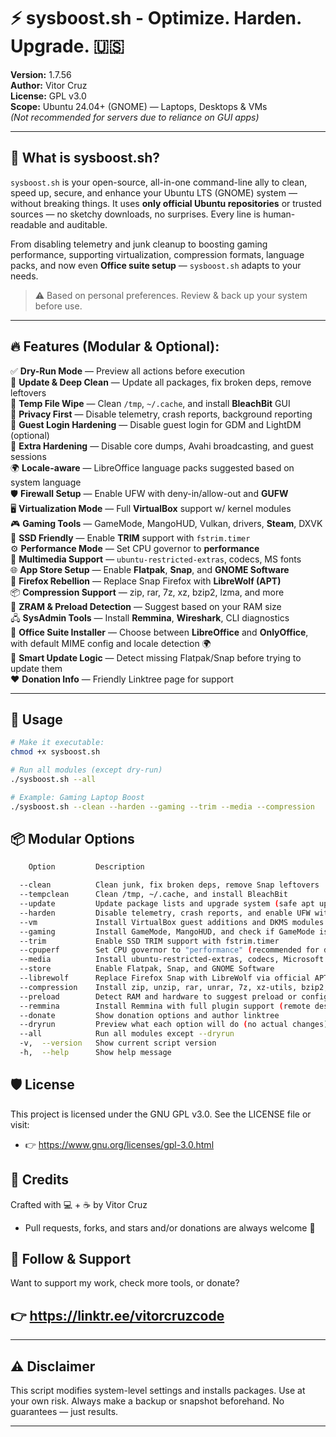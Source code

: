 # ⚡ sysboost.sh - Optimize. Harden. Upgrade. 🇺🇸

**Version:** 1.7.56  
**Author:** Vitor Cruz  
**License:** GPL v3.0  
**Scope:** Ubuntu 24.04+ (GNOME) — Laptops, Desktops & VMs  
*(Not recommended for servers due to reliance on GUI apps)*

---

## 🧰 What is sysboost.sh?

`sysboost.sh` is your open-source, all-in-one command-line ally to clean, speed up, secure, and enhance your Ubuntu LTS (GNOME) system — without breaking things. It uses **only official Ubuntu repositories** or trusted sources — no sketchy downloads, no surprises. Every line is human-readable and auditable.

From disabling telemetry and junk cleanup to boosting gaming performance, supporting virtualization, compression formats, language packs, and now even **Office suite setup** — `sysboost.sh` adapts to your needs.

> ⚠️ Based on personal preferences. Review & back up your system before use.

---

## 🔥 Features (Modular & Optional):


✅ **Dry-Run Mode** — Preview all actions before execution     
🧼 **Update & Deep Clean** — Update all packages, fix broken deps, remove leftovers      
🧹 **Temp File Wipe** — Clean `/tmp`, `~/.cache`, and install **BleachBit** GUI    
🔐 **Privacy First** — Disable telemetry, crash reports, background reporting    
🚷 **Guest Login Hardening** — Disable guest login for GDM and LightDM (optional)    
🧱 **Extra Hardening** — Disable core dumps, Avahi broadcasting, and guest sessions    
🌍 **Locale-aware** — LibreOffice language packs suggested based on system language    
🛡️ **Firewall Setup** — Enable UFW with deny-in/allow-out and **GUFW**      
🖥️ **Virtualization Mode** — Full **VirtualBox** support w/ kernel modules     
🎮 **Gaming Tools** — GameMode, MangoHUD, Vulkan, drivers, **Steam**, DXVK      
💾 **SSD Friendly** — Enable **TRIM** support with `fstrim.timer`      
⚙️ **Performance Mode** — Set CPU governor to **performance**      
🎵 **Multimedia Support** — `ubuntu-restricted-extras`, codecs, MS fonts      
🌐 **App Store Setup** — Enable **Flatpak**, **Snap**, and **GNOME Software**      
🦊 **Firefox Rebellion** — Replace Snap Firefox with **LibreWolf (APT)**      
📦 **Compression Support** — zip, rar, 7z, xz, bzip2, lzma, and more      
🔁 **ZRAM & Preload Detection** — Suggest based on your RAM size      
🖧 **SysAdmin Tools** — Install **Remmina**, **Wireshark**, CLI diagnostics      
📝 **Office Suite Installer** — Choose between **LibreOffice** and **OnlyOffice**, with default MIME config and locale detection 🌍    
🧠 **Smart Update Logic** — Detect missing Flatpak/Snap before trying to update them      
❤️ **Donation Info** — Friendly Linktree page for support     

---

## 🧪 Usage

```bash
# Make it executable:
chmod +x sysboost.sh

# Run all modules (except dry-run)
./sysboost.sh --all

# Example: Gaming Laptop Boost
./sysboost.sh --clean --harden --gaming --trim --media --compression
```

## 📦 Modular Options
```bash
    Option         Description

  --clean          Clean junk, fix broken deps, remove Snap leftovers
  --tempclean      Clean /tmp, ~/.cache, and install BleachBit
  --update         Update package lists and upgrade system (safe apt update + upgrade)
  --harden         Disable telemetry, crash reports, and enable UFW with GUI
  --vm             Install VirtualBox guest additions and DKMS modules
  --gaming         Install GameMode, MangoHUD, and check if GameMode is active
  --trim           Enable SSD TRIM support with fstrim.timer
  --cpuperf        Set CPU governor to "performance" (recommended for desktops)
  --media          Install ubuntu-restricted-extras, codecs, Microsoft fonts
  --store          Enable Flatpak, Snap, and GNOME Software
  --librewolf      Replace Firefox Snap with LibreWolf via official APT repo
  --compression    Install zip, unzip, rar, unrar, 7z, xz-utils, bzip2, and lzma
  --preload        Detect RAM and hardware to suggest preload or configure ZRAM
  --remmina        Install Remmina with full plugin support (remote desktop client)
  --donate         Show donation options and author linktree
  --dryrun         Preview what each option will do (no actual changes)
  --all            Run all modules except --dryrun
  -v,  --version   Show current script version
  -h,  --help      Show help message
```

## 🛡️ License
This project is licensed under the GNU GPL v3.0.
See the LICENSE file or visit:
- 👉 https://www.gnu.org/licenses/gpl-3.0.html

## 👤 Credits
Crafted with 💻 + ☕ by Vitor Cruz
- Pull requests, forks, and stars and/or donations are always welcome 🌟

## 👋 Follow & Support
Want to support my work, check more tools, or donate?
## 👉 https://linktr.ee/vitorcruzcode

---

## ⚠️ Disclaimer
This script modifies system-level settings and installs packages.
Use at your own risk. Always make a backup or snapshot beforehand.
No guarantees — just results.

---
